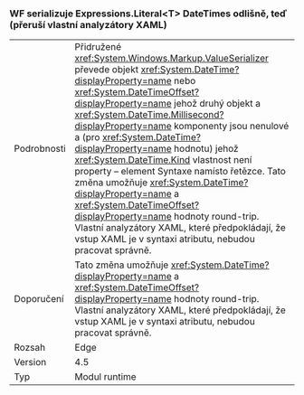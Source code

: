 ### <a name="wf-serializes-expressionsliterallttgt-datetimes-differently-now-breaks-custom-xaml-parsers"></a>WF serializuje Expressions.Literal&lt;T&gt; DateTimes odlišně, teď (přeruší vlastní analyzátory XAML)

|   |   |
|---|---|
|Podrobnosti|Přidružené <xref:System.Windows.Markup.ValueSerializer> převede objekt <xref:System.DateTime?displayProperty=name> nebo <xref:System.DateTimeOffset?displayProperty=name> jehož druhý objekt a <xref:System.DateTime.Millisecond?displayProperty=name> komponenty jsou nenulové a (pro <xref:System.DateTime?displayProperty=name> hodnotu) jehož <xref:System.DateTime.Kind> vlastnost není property – element Syntaxe namísto řetězce. Tato změna umožňuje <xref:System.DateTime?displayProperty=name> a <xref:System.DateTimeOffset?displayProperty=name> hodnoty round-trip. Vlastní analyzátory XAML, které předpokládají, že vstup XAML je v syntaxi atributu, nebudou pracovat správně.|
|Doporučení|Tato změna umožňuje <xref:System.DateTime?displayProperty=name> a <xref:System.DateTimeOffset?displayProperty=name> hodnoty round-trip. Vlastní analyzátory XAML, které předpokládají, že vstup XAML je v syntaxi atributu, nebudou pracovat správně.|
|Rozsah|Edge|
|Version|4.5|
|Typ|Modul runtime|

